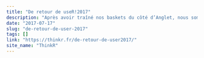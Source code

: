 ```yaml
---
title: "De retour de useR!2017"
description: "Après avoir traîné nos baskets du côté d’Anglet, nous sommes montés dans un nouveau train en direction Bruxelles. Eh oui, nous n’allions pas manquer l’édition 2017 de useR!, alors…"
date: "2017-07-17"
slug: "de-retour-de-user-2017"
tags: []
link: "https://thinkr.fr/de-retour-de-user2017/"
site_name: "ThinkR"
---
```


